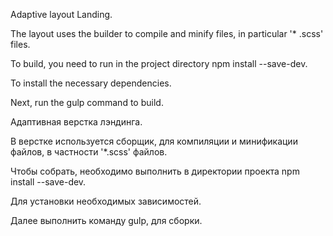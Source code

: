 Adaptive layout Landing.

The layout uses the builder to compile and minify files, in particular '* .scss' files.

To build, you need to run in the project directory npm install --save-dev.

To install the necessary dependencies.

Next, run the gulp command to build.


Адаптивная верстка лэндинга.

В верстке используется сборщик, для компиляции и минификации файлов, в частности '*.scss' файлов.

Чтобы собрать, необходимо выполнить в директории проекта npm install --save-dev.

Для установки необходимых зависимостей.

Далее выполнить команду gulp, для сборки.
 
